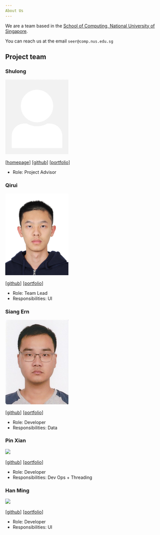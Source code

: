 ```yaml
---
About Us
---
```


We are a team based in the [School of Computing, National University of Singapore](http://www.comp.nus.edu.sg).

You can reach us at the email `seer@comp.nus.edu.sg`

## Project team

### Shulong

<img src="images/shulong.png" width="200px">

[[homepage](http://www.comp.nus.edu.sg/~damithch)]
[[github](https://github.com/DreamerDragon)]
[[portfolio](team/johndoe.md)]

* Role: Project Advisor

### Qirui

<img src="images/wuqirui.jpg" width="200px">

[[github](https://github.com/hhdqirui)]
[[portfolio](team/johndoe.md)]

* Role: Team Lead
* Responsibilities: UI

### Siang Ern

<img src="images/siangernlow.png" width="200px">

[[github](http://github.com/siangernlow)] [[portfolio](team/johndoe.md)]

* Role: Developer
* Responsibilities: Data

### Pin Xian

<img src="images/johndoe.png" width="200px">

[[github](https://github.com/hopinxian)]
[[portfolio](team/johndoe.md)]

* Role: Developer
* Responsibilities: Dev Ops + Threading

### Han Ming

<img src="images/johndoe.png" width="200px">

[[github](https://github.com/KohHanMing)]
[[portfolio](team/johndoe.md)]

* Role: Developer
* Responsibilities: UI
